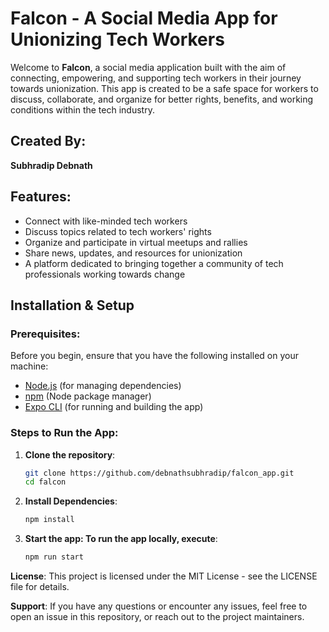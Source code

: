 # Falcon - A Social Media App for Unionizing Tech Workers

Welcome to **Falcon**, a social media application built with the aim of connecting, empowering, and supporting tech workers in their journey towards unionization. This app is created to be a safe space for workers to discuss, collaborate, and organize for better rights, benefits, and working conditions within the tech industry.

## Created By:

**Subhradip Debnath**

## Features:

- Connect with like-minded tech workers
- Discuss topics related to tech workers' rights
- Organize and participate in virtual meetups and rallies
- Share news, updates, and resources for unionization
- A platform dedicated to bringing together a community of tech professionals working towards change

## Installation & Setup

### Prerequisites:

Before you begin, ensure that you have the following installed on your machine:

- [Node.js](https://nodejs.org/) (for managing dependencies)
- [npm](https://www.npmjs.com/) (Node package manager)
- [Expo CLI](https://docs.expo.dev/get-started/installation/) (for running and building the app)

### Steps to Run the App:

1. **Clone the repository**:

   ```bash
   git clone https://github.com/debnathsubhradip/falcon_app.git
   cd falcon
   ```

2. **Install Dependencies**:

   ```bash
   npm install
   ```

3. **Start the app: To run the app locally, execute**:

   ```bash
   npm run start
   ```

**License**:
This project is licensed under the MIT License - see the LICENSE file for details.

**Support**:
If you have any questions or encounter any issues, feel free to open an issue in this repository, or reach out to the project maintainers.
